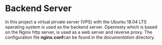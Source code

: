 # Backend Server
In this project a virtual pirvate server (VPS) with the Ubuntu 18.04 LTS operating system is used as the backend server. 
Openresty which is based on the Nginx http server, is used as a web server and reverse proxy. 
The configuration file **nginx.conf**can be found in the *documentation* directory.
